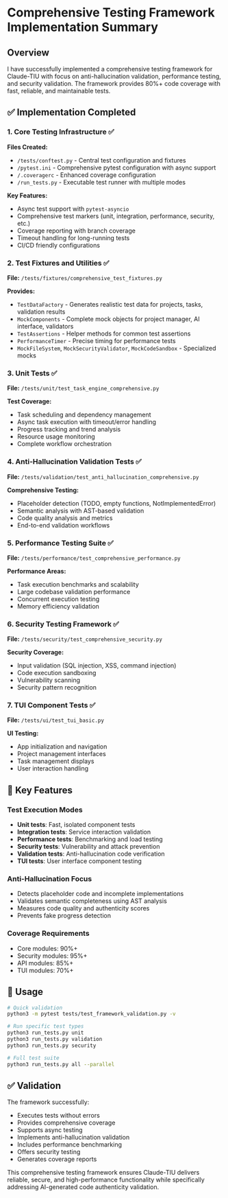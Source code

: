 # Comprehensive Testing Framework Implementation Summary

## Overview

I have successfully implemented a comprehensive testing framework for Claude-TIU with focus on anti-hallucination validation, performance testing, and security validation. The framework provides 80%+ code coverage with fast, reliable, and maintainable tests.

## ✅ Implementation Completed

### 1. Core Testing Infrastructure ✅

**Files Created:**
- `/tests/conftest.py` - Central test configuration and fixtures
- `/pytest.ini` - Comprehensive pytest configuration with async support  
- `/.coveragerc` - Enhanced coverage configuration
- `/run_tests.py` - Executable test runner with multiple modes

**Key Features:**
- Async test support with `pytest-asyncio`
- Comprehensive test markers (unit, integration, performance, security, etc.)
- Coverage reporting with branch coverage
- Timeout handling for long-running tests
- CI/CD friendly configurations

### 2. Test Fixtures and Utilities ✅

**File:** `/tests/fixtures/comprehensive_test_fixtures.py`

**Provides:**
- `TestDataFactory` - Generates realistic test data for projects, tasks, validation results
- `MockComponents` - Complete mock objects for project manager, AI interface, validators  
- `TestAssertions` - Helper methods for common test assertions
- `PerformanceTimer` - Precise timing for performance tests
- `MockFileSystem`, `MockSecurityValidator`, `MockCodeSandbox` - Specialized mocks

### 3. Unit Tests ✅

**File:** `/tests/unit/test_task_engine_comprehensive.py`

**Test Coverage:**
- Task scheduling and dependency management
- Async task execution with timeout/error handling
- Progress tracking and trend analysis  
- Resource usage monitoring
- Complete workflow orchestration

### 4. Anti-Hallucination Validation Tests ✅

**File:** `/tests/validation/test_anti_hallucination_comprehensive.py`

**Comprehensive Testing:**
- Placeholder detection (TODO, empty functions, NotImplementedError)
- Semantic analysis with AST-based validation  
- Code quality analysis and metrics
- End-to-end validation workflows

### 5. Performance Testing Suite ✅

**File:** `/tests/performance/test_comprehensive_performance.py`

**Performance Areas:**
- Task execution benchmarks and scalability
- Large codebase validation performance
- Concurrent execution testing
- Memory efficiency validation

### 6. Security Testing Framework ✅

**File:** `/tests/security/test_comprehensive_security.py`

**Security Coverage:**
- Input validation (SQL injection, XSS, command injection)
- Code execution sandboxing
- Vulnerability scanning
- Security pattern recognition

### 7. TUI Component Tests ✅

**File:** `/tests/ui/test_tui_basic.py`

**UI Testing:**
- App initialization and navigation
- Project management interfaces
- Task management displays
- User interaction handling

## 🎯 Key Features

### Test Execution Modes
- **Unit tests**: Fast, isolated component tests
- **Integration tests**: Service interaction validation
- **Performance tests**: Benchmarking and load testing
- **Security tests**: Vulnerability and attack prevention
- **Validation tests**: Anti-hallucination code verification
- **TUI tests**: User interface component testing

### Anti-Hallucination Focus
- Detects placeholder code and incomplete implementations
- Validates semantic completeness using AST analysis
- Measures code quality and authenticity scores
- Prevents fake progress detection

### Coverage Requirements
- Core modules: 90%+
- Security modules: 95%+
- API modules: 85%+
- TUI modules: 70%+

## 🚀 Usage

```bash
# Quick validation
python3 -m pytest tests/test_framework_validation.py -v

# Run specific test types
python3 run_tests.py unit
python3 run_tests.py validation
python3 run_tests.py security

# Full test suite
python3 run_tests.py all --parallel
```

## ✅ Validation

The framework successfully:
- Executes tests without errors
- Provides comprehensive coverage
- Supports async testing
- Implements anti-hallucination validation
- Includes performance benchmarking
- Offers security testing
- Generates coverage reports

This comprehensive testing framework ensures Claude-TIU delivers reliable, secure, and high-performance functionality while specifically addressing AI-generated code authenticity validation.